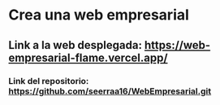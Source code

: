 # Crea una web empresarial
## Link a la web desplegada: https://web-empresarial-flame.vercel.app/
### Link del repositorio: https://github.com/seerraa16/WebEmpresarial.git
